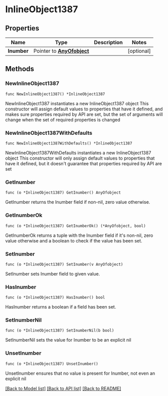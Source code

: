 # InlineObject1387

## Properties

Name | Type | Description | Notes
------------ | ------------- | ------------- | -------------
**Inumber** | Pointer to [**AnyOfobject**](anyOf&lt;object&gt;.md) |  | [optional] 

## Methods

### NewInlineObject1387

`func NewInlineObject1387() *InlineObject1387`

NewInlineObject1387 instantiates a new InlineObject1387 object
This constructor will assign default values to properties that have it defined,
and makes sure properties required by API are set, but the set of arguments
will change when the set of required properties is changed

### NewInlineObject1387WithDefaults

`func NewInlineObject1387WithDefaults() *InlineObject1387`

NewInlineObject1387WithDefaults instantiates a new InlineObject1387 object
This constructor will only assign default values to properties that have it defined,
but it doesn't guarantee that properties required by API are set

### GetInumber

`func (o *InlineObject1387) GetInumber() AnyOfobject`

GetInumber returns the Inumber field if non-nil, zero value otherwise.

### GetInumberOk

`func (o *InlineObject1387) GetInumberOk() (*AnyOfobject, bool)`

GetInumberOk returns a tuple with the Inumber field if it's non-nil, zero value otherwise
and a boolean to check if the value has been set.

### SetInumber

`func (o *InlineObject1387) SetInumber(v AnyOfobject)`

SetInumber sets Inumber field to given value.

### HasInumber

`func (o *InlineObject1387) HasInumber() bool`

HasInumber returns a boolean if a field has been set.

### SetInumberNil

`func (o *InlineObject1387) SetInumberNil(b bool)`

 SetInumberNil sets the value for Inumber to be an explicit nil

### UnsetInumber
`func (o *InlineObject1387) UnsetInumber()`

UnsetInumber ensures that no value is present for Inumber, not even an explicit nil

[[Back to Model list]](../README.md#documentation-for-models) [[Back to API list]](../README.md#documentation-for-api-endpoints) [[Back to README]](../README.md)


